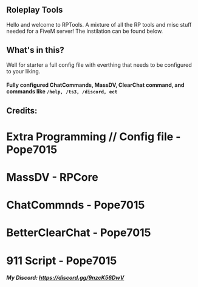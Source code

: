 ## Roleplay Tools

Hello and welcome to RPTools. A mixture of all the RP tools and misc stuff needed for a FiveM server!
The instilation can be found below.

## What's in this?
Well for starter a full config file with everthing that needs to be configured to your liking.

#### Fully configured ChatCommands, MassDV, ClearChat command, and commands like `/help, /ts3, /discord, ect`


## Credits:
# Extra Programming // Config file - Pope7015
# MassDV - RPCore
# ChatCommnds - Pope7015
# BetterClearChat - Pope7015
# 911 Script - Pope7015

##### My Discord: https://discord.gg/9nzcK56DwV

